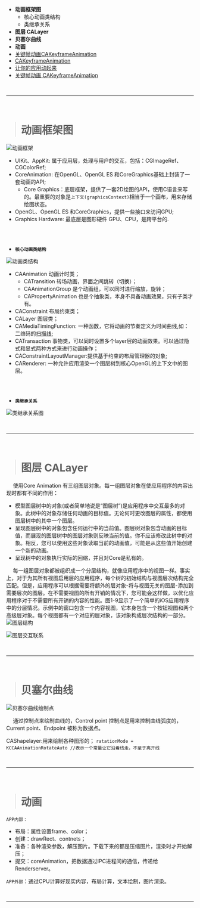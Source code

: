 - **动画框架图**
	- 核心动画类结构
	- 	类继承关系
- **图层 CALayer**
- **贝塞尔曲线**
- **动画**
- [关键帧动画CAKeyframeAnimation](https://blog.csdn.net/xy_26207005/article/details/51505837)
- [CAKeyframeAnimation](https://www.jianshu.com/p/5158b0a33f48)
- [让你的应用动起来](http://www.cnblogs.com/kenshincui/p/3972100.html#autoid-3-0-0)
- [关键帧动画 CAKeyframeAnimation](https://blog.csdn.net/xy_26207005/article/details/51505837)





<br/>

***
<br/>

># 动画框架图

![动画框架](https://upload-images.jianshu.io/upload_images/2959789-ab6a0ba9b3fcaa60.png?imageMogr2/auto-orient/strip%7CimageView2/2/w/1240)

-  UIKit、AppKit:  属于应用层，处理与用户的交互，包括：CGImageRef、CGColorRef;
-  CoreAnimation:  在OpenGL、OpenGL ES 和CoreGraphics基础上封装了一套动画的API;
      -  Core Graphics：底层框架，提供了一套2D绘图的API，使用C语言来写的。最重要的对象是`上下文(graphicsContext)`相当于一个画布，用来存储绘图状态。
-  OpenGL、OpenGL ES 和CoreGraphics，提供一些接口来访问GPU;
-  Graphics Hardware:  最底层是图形硬件 GPU、CPU，是跨平台的.



<br/>
<br/>

- **`核心动画类结构`**

![动画类结构](https://upload-images.jianshu.io/upload_images/2959789-a4ed14863205a659.jpg?imageMogr2/auto-orient/strip%7CimageView2/2/w/1240)

-  CAAnimation 动画计时类；
    - CATransition 转场动画，界面之间跳转（切换）；
    - CAAnimationGroup 是个动画组，可以同时进行缩放，旋转；
    - CAPropertyAnimation 也是个抽象类，本身不具备动画效果，只有子类才有。
-  CAConstraint 布局约束类；
-  CALayer 图层类；
- CAMediaTimingFunction: 一种函数，它将动画的节奏定义为时间曲线,如：二维码的[扫描线](https://www.cnblogs.com/YouXianMing/p/4421492.html);
-  CATransaction 事物类，可以同时设置多个layer层的动画效果。可以通过隐式和显式两种方式来进行动画操作；
-  CAConstraintLayoutManager:提供基于约束的布局管理器的对象;
-  CARenderer:  一种允许应用渲染一个图层树到核心OpenGL的上下文中的图层。


<br/>
<br/>

- **`类继承关系`**

![类继承关系图](https://upload-images.jianshu.io/upload_images/2959789-edc3c2af0cd66cd5.png?imageMogr2/auto-orient/strip%7CimageView2/2/w/1240)












<br/>

***
<br/>


># 图层 CALayer

&emsp;  使用Core  Animation 有三组图层对象。每一组图层对象在使应用程序的内容出现时都有不同的作用：

-  模型图层树中的对象(或者简单地说是“图层树”)是应用程序中交互最多的对象。此树中的对象存储任何动画的目标值。无论何时更改图层的属性，都使用图层树中的其中一个图层。
- 呈现图层树中的对象包含任何运行中的当前值。图层树对象包含动画的目标值，而展现的图层树中的图层对象则反映当前的值。你不应该修改此树中的对象。相反，您可以使用这些对象读取当前的动画值，可能是从这些值开始创建一个新的动画。
-  呈现树中的对象执行实际的回缩，并且对Core是私有的。

&emsp;  每一组图层对象都被组织成一个分层结构，就像应用程序中的视图一样。事实上，对于为其所有视图启用层的应用程序，每个树的初始结构与视图层次结构完全匹配。但是，应用程序可以根据需要将额外的层对象-将与视图无关的图层-添加到需要层次的图层。在不需要视图的所有开销的情况下，您可能会这样做，以优化应用程序对于不需要所有开销的内容的性能。图1-9显示了一个简单的iOS应用程序中的分层情况。示例中的窗口包含一个内容视图，它本身包含一个按钮视图和两个高级层对象。每个视图都有一个对应的层对象，该对象构成层次结构的一部分。
![图层结构](https://upload-images.jianshu.io/upload_images/2959789-1bc6783de5287194.png?imageMogr2/auto-orient/strip%7CimageView2/2/w/1240)


![图层交互联系](https://upload-images.jianshu.io/upload_images/2959789-0bf4df9cc8b41c7b.png?imageMogr2/auto-orient/strip%7CimageView2/2/w/1240)





<br/>

***
<br/>


># 贝塞尔曲线


![贝塞尔曲线绘制点](https://upload-images.jianshu.io/upload_images/2959789-a80388c2c56ad4a3.gif?imageMogr2/auto-orient/strip)

&emsp;  通过控制点来绘制曲线的，Control point 控制点是用来控制曲线弧度的，Current point、Endpoint 被称为数据点。

CAShapelayer:用来绘制各种图形的；
`ratationMode = KCCAAnimationRotateAuto //表示一个常量让它沿着线走，不至于离开线` 






<br/>

***
<br/>

># 动画

`APP内部：`
  -  布局：属性设置frame、color；
  -  创建：drawRect、contnets；
  -  准备：各种渲染参数，解压图片。下载下来的都是压缩图片，渲染时才开始解压；
  -  提交：coreAnimation，把数据通过IPC进程间的通信，传递给Renderserver。

 `APP外部`：通过CPU计算好现实内容，布局计算，文本绘制，图片渲染。





<br/>

***
<br/>



